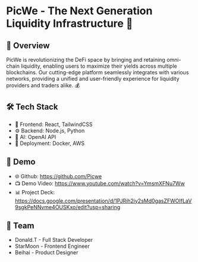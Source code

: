 
# PicWe - The Next Generation Liquidity Infrastructure 🚀

## 📝 Overview
PicWe is revolutionizing the DeFi space by bringing and retaining omni-chain liquidity, enabling users to maximize their yields across multiple blockchains. Our cutting-edge platform seamlessly integrates with various networks, providing a unified and user-friendly experience for liquidity providers and traders alike. 💰

## 🛠️ Tech Stack
- 🌈 Frontend: React, TailwindCSS
- ⚙️ Backend: Node.js, Python
- 🧠 AI: OpenAI API
- 🐳 Deployment: Docker, AWS

## 🎥 Demo
- 🌐 Github: https://github.com/Picwe
- 📺 Demo Video: https://www.youtube.com/watch?v=YmsmXFNu7Ww
- 📊 Project Deck: https://docs.google.com/presentation/d/1PJRih2iy2sMd0gasZFWOIfLaV9sgkPeNNvme4OUSKxo/edit?usp=sharing

## 👥 Team
- Donald.T - Full Stack Developer
- StarMoon - Frontend Engineer
- Beihai - Product Designer
```